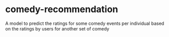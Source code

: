 # comedy-recommendation
A model to predict the ratings for some comedy events per individual based on the ratings by users for another set of comedy
